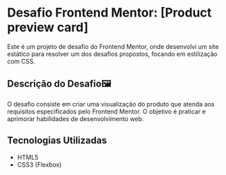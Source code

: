 # Desafio Frontend Mentor: [Product preview card]

Este é um projeto de desafio do Frontend Mentor, onde desenvolvi um site estático para resolver um dos desafios propostos, focando em estilização com CSS.

## Descrição do Desafio🖼️

O desafio consiste em criar uma visualização do produto que atenda aos requisitos especificados pelo Frontend Mentor. O objetivo é praticar e aprimorar habilidades de desenvolvimento web.

## Tecnologias Utilizadas

- HTML5
- CSS3 (Flexbox)
